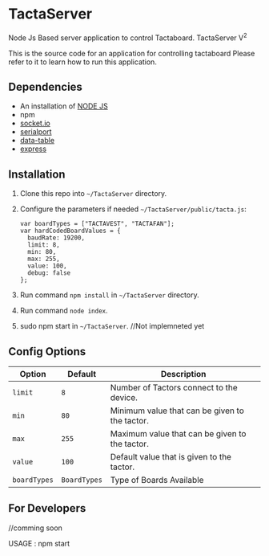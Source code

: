 # TactaServer
Node Js Based server application to control Tactaboard.
TactaServer V<sup>2</sup>

This is the source code for an application for controlling tactaboard
Please refer to it to learn how to run this application.

## Dependencies
  * An installation of [NODE JS](https://nodejs.org/en/)
  * npm
  * [socket.io](https://www.npmjs.com/package/socket.io)
  * [serialport](https://www.npmjs.com/package/serialport)
  * [data-table](https://www.npmjs.com/package/data-table)
  * [express](https://www.npmjs.com/package/express)

## Installation
 1. Clone this repo into `~/TactaServer` directory.
 2. Configure the parameters if needed `~/TactaServer/public/tacta.js`:

    ```
    var boardTypes = ["TACTAVEST", "TACTAFAN"];
    var hardCodedBoardValues = {
      baudRate: 19200,
      limit: 8,
      min: 80,
      max: 255,
      value: 100,
      debug: false
    };

    ```
 3. Run command `npm install` in `~/TactaServer` directory.
 4. Run command `node index`.
 5. sudo npm start in `~/TactaServer`. //Not implemneted yet

## Config Options
| **Option** | **Default** | **Description** |
| --- | --- | --- |
| `limit` | `8` | Number of Tactors connect to the device. |
| `min` | `80` | Minimum value that can be given to the tactor.|
| `max` | `255` | Maximum value that can be given to the tactor. |
| `value` | `100` | Default value that is given to the tactor. |
| `boardTypes` | `BoardTypes` | Type of Boards Available |

## For Developers
//comming soon

USAGE :
npm start
